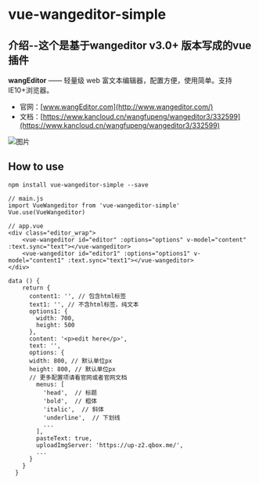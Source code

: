 # vue-wangeditor-simple


## 介绍--这个是基于**wangeditor v3.0+ 版本**写成的vue插件

**wangEditor** —— 轻量级 web 富文本编辑器，配置方便，使用简单。支持IE10+浏览器。

- 官网：[www.wangEditor.com](http://www.wangeditor.com/)
- 文档：[https://www.kancloud.cn/wangfupeng/wangeditor3/332599](https://www.kancloud.cn/wangfupeng/wangeditor3/332599)

![图片](http://images2015.cnblogs.com/blog/138012/201705/138012-20170530202905633-1840158981.png)


## How to use

```
npm install vue-wangeditor-simple --save

```

```
// main.js
import VueWangeditor from 'vue-wangeditor-simple'
Vue.use(VueWangeditor)
```
```
// app.vue
<div class="editor_wrap">
    <vue-wangeditor id="editor" :options="options" v-model="content" :text.sync="text"></vue-wangeditor>
    <vue-wangeditor id="editor1" :options="options1" v-model="content1" :text.sync="text1"></vue-wangeditor>
</div>

data () {
    return {
      content1: '', // 包含html标签
      text1: '', // 不含html标签，纯文本
      options1: {
        width: 700,
        height: 500
      },
      content: '<p>edit here</p>',
      text: '',
      options: {
      width: 800, // 默认单位px
      height: 800, // 默认单位px
      // 更多配置项请看官网或者官网文档
        menus: [
          'head',  // 标题
          'bold',  // 粗体
          'italic',  // 斜体
          'underline',  // 下划线
          ...
        ],
        pasteText: true,
        uploadImgServer: 'https://up-z2.qbox.me/',
        ...
      }
    }
  }
```
